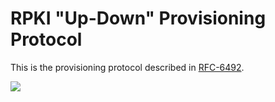 # RPKI "Up-Down" Provisioning Protocol

This is the provisioning protocol described in [RFC-6492][].

![][Up-Down]

[RFC-6492]:	http://www.rfc-editor.org/rfc/rfc6492.txt
[Up-Down]:	39.RPKI.Protocols.Up-Down.00.svg
